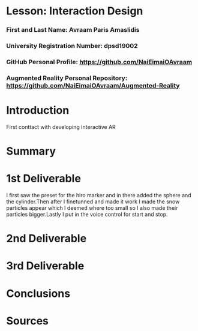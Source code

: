 # Lesson: Interaction Design

### First and Last Name: Avraam Paris Amaslidis
### University Registration Number: dpsd19002
### GitHub Personal Profile: https://github.com/NaiEimaiOAvraam
### Augmented Reality Personal Repository: https://github.com/NaiEimaiOAvraam/Augmented-Reality

# Introduction
First conttact with developing Interactive AR
# Summary


# 1st Deliverable
I first saw the preset for the hiro marker and in there added the sphere and the cylinder.Then after I finetunned and made it work I made the snow particles appear which I deemed where too small so I also made their particles bigger.Lastly I put in the voice control for start and stop.

# 2nd Deliverable


# 3rd Deliverable 


# Conclusions


# Sources
